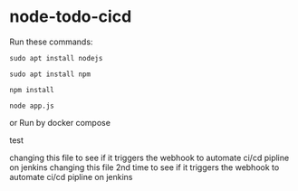 # node-todo-cicd

Run these commands:


`sudo apt install nodejs`


`sudo apt install npm`


`npm install`

`node app.js`

or Run by docker compose

test

changing this file to see if it triggers the webhook to automate ci/cd pipline on jenkins
changing this file 2nd time to see if it triggers the webhook to automate ci/cd pipline on jenkins
